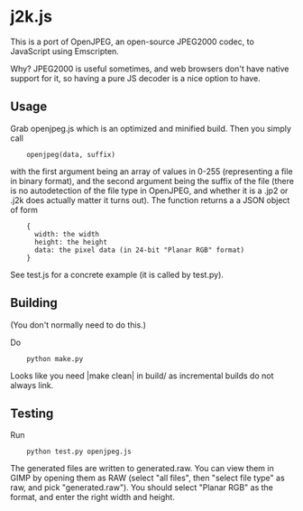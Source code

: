 
j2k.js
======

This is a port of OpenJPEG, an open-source JPEG2000 codec, to JavaScript using Emscripten.

Why? JPEG2000 is useful sometimes, and web browsers don't have native support for it, so having
a pure JS decoder is a nice option to have.


Usage
-----

Grab openjpeg.js which is an optimized and minified build. Then you simply call

```
    openjpeg(data, suffix)
```
with the first argument being an array of values in 0-255 (representing a file in binary format),
and the second argument being the suffix of the file (there is no autodetection of the file type
in OpenJPEG, and whether it is a .jp2 or .j2k does actually matter it turns out). The function
returns a a JSON object of form

```
    {
      width: the width
      height: the height
      data: the pixel data (in 24-bit "Planar RGB" format)
    }
```

See test.js for a concrete example (it is called by test.py).


Building
--------

(You don't normally need to do this.)

Do

```
    python make.py
```

Looks like you need |make clean| in build/ as incremental builds do not always link.

Testing
-------

Run

```
    python test.py openjpeg.js
```

The generated files are written to generated.raw. You can view them in GIMP
by opening them as RAW (select "all files", then "select file type" as raw,
and pick "generated.raw"). You should select "Planar RGB" as the format, and
enter the right width and height.

